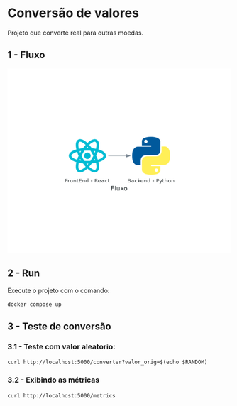 # Conversão de valores

Projeto que converte real para outras moedas.

## 1 - Fluxo

![curl](diagram/fluxo.png)

## 2 - Run

Execute o projeto com o comando:

```bash
docker compose up
```

## 3 - Teste de conversão

### 3.1 - Teste com valor aleatorio:

```
curl http://localhost:5000/converter?valor_orig=$(echo $RANDOM)
```

### 3.2 - Exibindo as métricas

```
curl http://localhost:5000/metrics
```